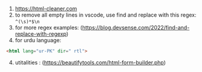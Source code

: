 1. https://html-cleaner.com
2. to remove all empty lines in vscode, use find and replace with this regex: `^(\s)*$\n`
3. for more regex examples: (https://blog.devsense.com/2022/find-and-replace-with-regexp)
4. for urdu language: 
```html
<html lang="ur-PK" dir=" rtl">
```

4. utitalities : (https://beautifytools.com/html-form-builder.php)